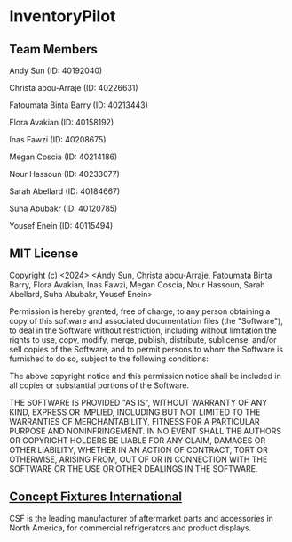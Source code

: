 # InventoryPilot

## Team Members

Andy Sun (ID: 40192040)

Christa abou-Arraje (ID: 40226631)

Fatoumata Binta Barry (ID: 40213443)

Flora Avakian (ID: 40158192)

Inas Fawzi (ID: 40208675)

Megan Coscia (ID: 40214186)

Nour Hassoun (ID: 40233077)

Sarah Abellard (ID: 40184667)

Suha Abubakr (ID: 40120785)

Yousef Enein (ID: 40115494)

## MIT License
Copyright (c) <2024> <Andy Sun, Christa abou-Arraje, Fatoumata Binta Barry, Flora Avakian, Inas Fawzi, Megan Coscia, Nour Hassoun, Sarah Abellard, Suha Abubakr, Yousef Enein>

Permission is hereby granted, free of charge, to any person obtaining a copy of this software and associated documentation files (the "Software"), to deal in the Software without restriction, including without limitation the rights to use, copy, modify, merge, publish, distribute, sublicense, and/or sell copies of the Software, and to permit persons to whom the Software is furnished to do so, subject to the following conditions:

The above copyright notice and this permission notice shall be included in all copies or substantial portions of the Software.

THE SOFTWARE IS PROVIDED "AS IS", WITHOUT WARRANTY OF ANY KIND, EXPRESS OR IMPLIED, INCLUDING BUT NOT LIMITED TO THE WARRANTIES OF MERCHANTABILITY, FITNESS FOR A PARTICULAR PURPOSE AND NONINFRINGEMENT. IN NO EVENT SHALL THE AUTHORS OR COPYRIGHT HOLDERS BE LIABLE FOR ANY CLAIM, DAMAGES OR OTHER LIABILITY, WHETHER IN AN ACTION OF CONTRACT, TORT OR OTHERWISE, ARISING FROM, OUT OF OR IN CONNECTION WITH THE SOFTWARE OR THE USE OR OTHER DEALINGS IN THE SOFTWARE.

## [Concept Fixtures International](https://www.conceptfixtures.com/en/home/)

CSF is the leading manufacturer of aftermarket parts and accessories in North America, for commercial refrigerators and product displays. 
